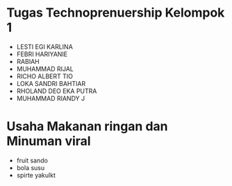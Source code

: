 #  Tugas Technoprenuership Kelompok 1
- LESTI EGI KARLINA 
- FEBRI HARIYANIE 
- RABIAH
- MUHAMMAD RIJAL 
- RICHO ALBERT TIO 
- LOKA SANDRI BAHTIAR 
- RHOLAND DEO EKA PUTRA 
- MUHAMMAD RIANDY J 

# Usaha Makanan ringan dan Minuman viral
- fruit sando
- bola susu
- spirte yakulkt

 
